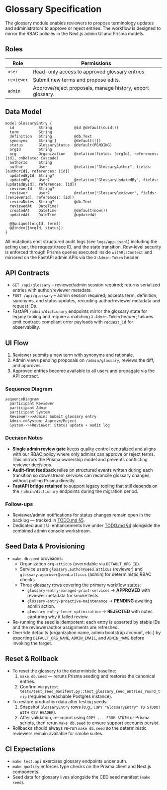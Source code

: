 # Glossary Specification

The glossary module enables reviewers to propose terminology updates and administrators
to approve or reject entries. The workflow is designed to mirror the RBAC policies in the
Next.js admin UI and Prisma models.

## Roles

| Role       | Permissions                                                |
| ---------- | ---------------------------------------------------------- |
| `user`     | Read-only access to approved glossary entries.             |
| `reviewer` | Submit new terms and propose edits.                        |
| `admin`    | Approve/reject proposals, manage history, export glossary. |

## Data Model

```prisma
model GlossaryEntry {
  id           String          @id @default(cuid())
  term         String
  definition   String          @db.Text
  synonyms     String[]        @default([])
  status       GlossaryStatus  @default(PENDING)
  orgId        String
  org          Organization    @relation(fields: [orgId], references: [id], onDelete: Cascade)
  authorId     String
  author       User            @relation("GlossaryAuthor", fields: [authorId], references: [id])
  updatedById  String?
  updatedBy    User?           @relation("GlossaryUpdatedBy", fields: [updatedById], references: [id])
  reviewerId   String?
  reviewer     User?           @relation("GlossaryReviewer", fields: [reviewerId], references: [id])
  reviewNotes  String?         @db.Text
  reviewedAt   DateTime?
  createdAt    DateTime        @default(now())
  updatedAt    DateTime        @updatedAt

  @@unique([orgId, term])
  @@index([orgId, status])
}
```

All mutations emit structured audit logs (see `logs/app.jsonl`) including the acting user,
the request/trace ID, and the state transition. Row-level security is enforced through
Prisma queries executed inside `withRlsContext` and mirrored on the FastAPI admin APIs via
the `X-Admin-Token` header.

## API Contracts

- `GET /api/glossary` – reviewer/admin session required; returns serialized entries with
  author/reviewer metadata.
- `POST /api/glossary` – admin session required; accepts term, definition, synonyms, and
  status updates, recording author/reviewer metadata and request IDs.
- FastAPI `/admin/dictionary` endpoints mirror the glossary state for legacy tooling and
  require a matching `X-Admin-Token` header; failures emit contract-compliant error
  payloads with `request_id` for observability.

## UI Flow

1. Reviewer submits a new term with synonyms and rationale.
2. Admin views pending proposals on `/admin/glossary`, reviews the diff, and approves.
3. Approved entries become available to all users and propagate via the API contract.

### Sequence Diagram

```mermaid
sequenceDiagram
  participant Reviewer
  participant Admin
  participant System
  Reviewer->>Admin: Submit glossary entry
  Admin->>System: Approve/Reject
  System-->>Reviewer: Status update + audit log
```

### Decision Notes

- **Single admin review gate** keeps quality control centralized and aligns with our RBAC policy where only admins can approve or
  reject terms. This mirrors the Prisma ownership model and prevents conflicting reviewer decisions.
- **Audit-first feedback** relies on structured events written during each transition so downstream services can reconcile glossary
  changes without polling Prisma directly.
- **FastAPI bridge retained** to support legacy tooling that still depends on the `/admin/dictionary` endpoints during the migration
  period.

### Follow-ups

- Reviewer/admin notifications for status changes remain open in the backlog — tracked in [TODO.md §5](../TODO.md#5-uncertain-chat-validation-flow).
- Dedicated audit UI enhancements live under [TODO.md §4](../TODO.md#4-admin-ops-console-uncertain-chats-tickets-glossary) alongside the combined admin console workstream.

## Seed Data & Provisioning

- `make db.seed` provisions:
  - Organization `org-atticus` (overridable via `DEFAULT_ORG_ID`).
  - Service users `glossary.author@seed.atticus` (reviewer) and `glossary.approver@seed.atticus` (admin) for deterministic RBAC checks.
  - Three glossary rows covering the primary workflow states:
    - `glossary-entry-managed-print-services` → **APPROVED** with reviewer metadata for smoke tests.
    - `glossary-entry-proactive-maintenance` → **PENDING** awaiting admin action.
    - `glossary-entry-toner-optimization` → **REJECTED** with notes capturing why it failed review.
- Re-running the seed is idempotent: each entry is upserted by stable IDs and the reviewer/author assignments are refreshed.
- Override defaults (organization name, admin bootstrap account, etc.) by exporting `DEFAULT_ORG_NAME`, `ADMIN_EMAIL`, and `ADMIN_NAME` before invoking the target.

## Reset & Rollback

- To reset the glossary to the deterministic baseline:
  1. `make db.seed` — reruns Prisma seeding and restores the canonical entries.
  2. Confirm via `pytest tests/test_seed_manifest.py::test_glossary_seed_entries_round_trip` (requires a reachable Postgres instance).
- To restore production data after testing seeds:
  1. Snapshot `GlossaryEntry` rows (e.g., `COPY "GlossaryEntry" TO STDOUT WITH CSV HEADER`).
  2. After validation, re-import using `COPY ... FROM STDIN` or Prisma scripts, then rerun `make db.seed` to ensure support accounts persist.
- Rollbacks should always re-run `make db.seed` so the deterministic reviewers remain available for smoke suites.

## CI Expectations

- `make test.api` exercises glossary endpoints under auth.
- `make quality` enforces type checks on the Prisma client and Next.js components.
- Seed data for glossary lives alongside the CED seed manifest (`make seed`).
